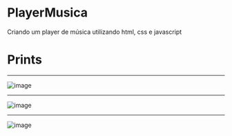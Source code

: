 # PlayerMusica
Criando um player de música utilizando html, css e javascript

# Prints

<hr>

![image](https://user-images.githubusercontent.com/106703317/179370506-c936953d-a06c-474d-8555-d4f8f8caec2a.png)
<hr>

![image](https://user-images.githubusercontent.com/106703317/179370532-012bcfc9-645a-402a-83f6-b2861e12c0e8.png)
<hr>

![image](https://user-images.githubusercontent.com/106703317/179370550-78bbec0c-f9f1-421f-a9e9-da75d4aac2c1.png)
